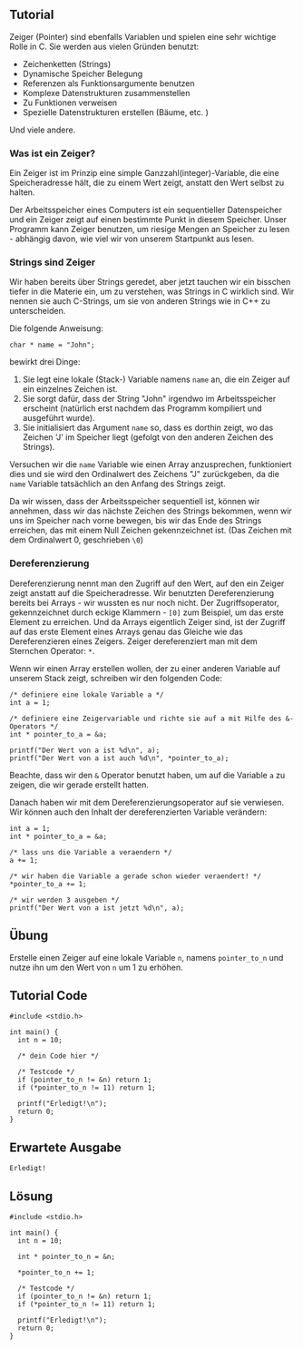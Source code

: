 Tutorial
--------

Zeiger (Pointer) sind ebenfalls Variablen und spielen eine sehr wichtige Rolle in C. Sie werden aus vielen Gründen benutzt:

* Zeichenketten (Strings)
* Dynamische Speicher Belegung
* Referenzen als Funktionsargumente benutzen
* Komplexe Datenstrukturen zusammenstellen
* Zu Funktionen verweisen
* Spezielle Datenstrukturen erstellen (Bäume, etc. )

Und viele andere.

### Was ist ein Zeiger?

Ein Zeiger ist im Prinzip eine simple Ganzzahl(integer)-Variable, die eine Speicheradresse hält, die zu einem Wert zeigt, anstatt den Wert selbst zu halten.

Der Arbeitsspeicher eines Computers ist ein sequentieller Datenspeicher und ein Zeiger zeigt auf einen bestimmte Punkt in diesem Speicher. Unser Programm kann Zeiger benutzen, um riesige Mengen an Speicher zu lesen - abhängig davon, wie viel wir von unserem Startpunkt aus lesen.

### Strings sind Zeiger

Wir haben bereits über Strings geredet, aber jetzt tauchen wir ein bisschen tiefer in die Materie ein, um zu verstehen, was Strings in C wirklich sind. Wir nennen sie auch C-Strings, um sie von anderen Strings wie in C++ zu unterscheiden.

Die folgende Anweisung:

    char * name = "John";

bewirkt drei Dinge:

1. Sie legt eine lokale (Stack-) Variable namens `name` an, die ein Zeiger auf ein einzelnes Zeichen ist.
2. Sie sorgt dafür, dass der String "John" irgendwo im Arbeitsspeicher erscheint (natürlich erst nachdem das Programm kompiliert und ausgeführt wurde).
3. Sie initialisiert das Argument `name` so, dass es dorthin zeigt, wo das Zeichen 'J'  im Speicher liegt (gefolgt von den anderen Zeichen des Strings).

Versuchen wir die `name` Variable wie einen Array anzusprechen, funktioniert dies und sie wird den Ordinalwert des Zeichens "J" zurückgeben, da die `name` Variable tatsächlich an den Anfang des Strings zeigt.

Da wir wissen, dass der Arbeitsspeicher sequentiell ist, können wir annehmen, dass wir das nächste Zeichen des Strings bekommen, wenn wir uns im Speicher nach vorne bewegen, bis wir das Ende des Strings erreichen, das mit einem Null Zeichen gekennzeichnet ist. (Das Zeichen mit dem Ordinalwert 0, geschrieben `\0`)

### Dereferenzierung

Dereferenzierung nennt man den Zugriff auf den Wert, auf den ein Zeiger zeigt anstatt auf die Speicheradresse. Wir benutzten Dereferenzierung bereits bei Arrays - wir wussten es nur noch nicht. Der Zugriffsoperator, gekennzeichnet durch eckige Klammern - `[0]` zum Beispiel, um das erste Element zu erreichen. Und da Arrays eigentlich Zeiger sind, ist der Zugriff auf das erste Element eines Arrays genau das Gleiche wie das Dereferenzieren eines Zeigers. Zeiger dereferenziert man mit dem Sternchen Operator: `*`.

Wenn wir einen Array erstellen wollen, der zu einer anderen Variable auf unserem Stack zeigt, schreiben wir den folgenden Code:

    /* definiere eine lokale Variable a */
    int a = 1;

    /* definiere eine Zeigervariable und richte sie auf a mit Hilfe des &-Operators */
    int * pointer_to_a = &a;

    printf("Der Wert von a ist %d\n", a);
    printf("Der Wert von a ist auch %d\n", *pointer_to_a);

Beachte, dass wir den `&` Operator benutzt haben, um auf die Variable `a` zu zeigen, die wir gerade erstellt hatten.

Danach haben wir mit dem Dereferenzierungsoperator auf sie verwiesen. Wir können auch den Inhalt der dereferenzierten Variable verändern:

    int a = 1;
    int * pointer_to_a = &a;

    /* lass uns die Variable a veraendern */
    a += 1;

    /* wir haben die Variable a gerade schon wieder veraendert! */
    *pointer_to_a += 1;

    /* wir werden 3 ausgeben */
    printf("Der Wert von a ist jetzt %d\n", a);

Übung
-----

Erstelle einen Zeiger auf eine lokale Variable `n`, namens `pointer_to_n` und nutze ihn um den Wert von `n` um 1 zu erhöhen.

Tutorial Code
-------------

    #include <stdio.h>

    int main() {
      int n = 10;

      /* dein Code hier */

      /* Testcode */
      if (pointer_to_n != &n) return 1;
      if (*pointer_to_n != 11) return 1;

      printf("Erledigt!\n");
      return 0;
    }

Erwartete Ausgabe
-----------------

    Erledigt!

Lösung
------

    #include <stdio.h>

    int main() {
      int n = 10;

      int * pointer_to_n = &n;

      *pointer_to_n += 1;

      /* Testcode */
      if (pointer_to_n != &n) return 1;
      if (*pointer_to_n != 11) return 1;

      printf("Erledigt!\n");
      return 0;
    }

